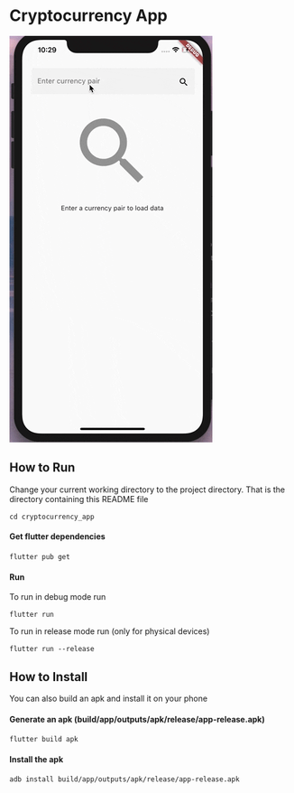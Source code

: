 # Cryptocurrency App
![alt text](https://github.com/debasmitasarkar/cryptocurency-project/blob/main/cryptocurrency.gif)

## How to Run

Change your current working directory to the project directory. That is the directory containing this README file
```
cd cryptocurrency_app
```
#### Get flutter dependencies
```
flutter pub get
```
#### Run
To run in debug mode run
```
flutter run
```
To run in release mode run (only for physical devices)
```
flutter run --release
```
## How to Install
You can also build an apk and install it on your phone
#### Generate an apk (build/app/outputs/apk/release/app-release.apk)
```
flutter build apk
```
#### Install the apk
```
adb install build/app/outputs/apk/release/app-release.apk
```
